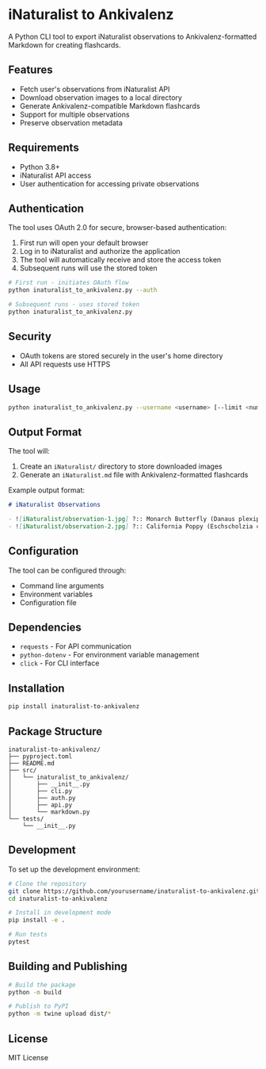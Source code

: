 # iNaturalist to Ankivalenz

A Python CLI tool to export iNaturalist observations to Ankivalenz-formatted Markdown for creating flashcards.

## Features

- Fetch user's observations from iNaturalist API
- Download observation images to a local directory
- Generate Ankivalenz-compatible Markdown flashcards
- Support for multiple observations
- Preserve observation metadata

## Requirements

- Python 3.8+
- iNaturalist API access
- User authentication for accessing private observations

## Authentication

The tool uses OAuth 2.0 for secure, browser-based authentication:

1. First run will open your default browser
2. Log in to iNaturalist and authorize the application
3. The tool will automatically receive and store the access token
4. Subsequent runs will use the stored token

```bash
# First run - initiates OAuth flow
python inaturalist_to_ankivalenz.py --auth

# Subsequent runs - uses stored token
python inaturalist_to_ankivalenz.py
```

## Security

- OAuth tokens are stored securely in the user's home directory
- All API requests use HTTPS

## Usage

```bash
python inaturalist_to_ankivalenz.py --username <username> [--limit <number>]
```

## Output Format

The tool will:
1. Create an `iNaturalist/` directory to store downloaded images
2. Generate an `iNaturalist.md` file with Ankivalenz-formatted flashcards

Example output format:

```markdown
# iNaturalist Observations

- ![iNaturalist/observation-1.jpg] ?:: Monarch Butterfly (Danaus plexippus)
- ![iNaturalist/observation-2.jpg] ?:: California Poppy (Eschscholzia californica)
```

## Configuration

The tool can be configured through:
- Command line arguments
- Environment variables
- Configuration file

## Dependencies

- `requests` - For API communication
- `python-dotenv` - For environment variable management
- `click` - For CLI interface

## Installation

```bash
pip install inaturalist-to-ankivalenz
```

## Package Structure

```
inaturalist-to-ankivalenz/
├── pyproject.toml
├── README.md
├── src/
│   └── inaturalist_to_ankivalenz/
│       ├── __init__.py
│       ├── cli.py
│       ├── auth.py
│       ├── api.py
│       └── markdown.py
└── tests/
    └── __init__.py
```

## Development

To set up the development environment:

```bash
# Clone the repository
git clone https://github.com/yourusername/inaturalist-to-ankivalenz.git
cd inaturalist-to-ankivalenz

# Install in development mode
pip install -e .

# Run tests
pytest
```

## Building and Publishing

```bash
# Build the package
python -m build

# Publish to PyPI
python -m twine upload dist/*
```

## License

MIT License